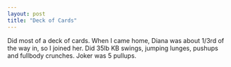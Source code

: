 ```yaml
---
layout: post
title: "Deck of Cards"
---
```


Did most of a deck of cards. When I came home, Diana was about 1/3rd of the way in, so I joined her. Did 35lb KB swings, jumping lunges, pushups and fullbody crunches. Joker was 5 pullups.
